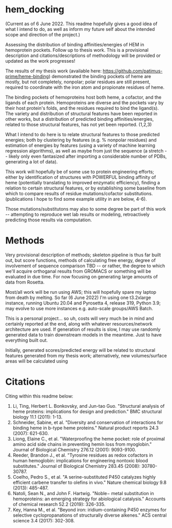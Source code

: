 # hem_docking

(Current as of 6 June 2022. This readme hopefully gives a good idea of what I intend to do, as well as inform my future self about the intended scope and direction of the project.)

Assessing the distribution of binding affinities/energies of HEM in hemoprotein pockets. Follow up to thesis work. This is a provisional description and citations/descriptions of methodology will be provided or updated as the work progresses!

The results of my thesis work (available here: https://github.com/patimus-prime/heme-binding) demonstrated the binding pockets of heme are mostly, but not completely, nonpolar; polar residues are still present, required to coordinate with the iron atom and propionate residues of heme.

The binding pockets of hemoproteins host both heme, a cofactor, and the ligands of each protein. Hemoproteins are diverse and the pockets vary by their host protein's folds, and the residues required to bind the ligand(s).
The variety and distribution of structural features have been reported in other works, but a distribution of predicted binding affinities/energies, related to those structural features, has not yet been reported. (1,2,3)

What I intend to do here is to relate structural features to those predicted energies; both by clustering by features (e.g. % nonpolar residues) and estimation of energies by features (using a variety of machine learning regression algorithms), as well as maybe from just the sequence (a stretch -- likely only even fantasized after importing a considerable number of PDBs, generating a lot of data).

This work will hopefully be of some use to protein engineering efforts; either by identification of structures with POWERFUL binding affinity of heme (potentially translating to improved enzymatic efficiency), finding a relation to certain structural features, or by establishing some baseline from which to compare results of residue mutations/cofactor substitutions. (publications I hope to find some example utility in are below, 4-6).

Those mutations/substitutons may also to some degree be part of this work -- attempting to reproduce wet lab results or modeling, retroactively predicting those results via computation.

# Methods

Very provisional description of methods; skeleton pipeline is thus far built out, but score functions, methods of calculating free energy, degree of involvement of sequence comparison TBD -- or rather, the degree to which we'll acquire orthoganal results from GROMACS or something will be evaluated in due time. For now focusing on generating large amounts of data from Rosetta.

Most/all work will be run using AWS; this will hopefully spare my laptop from death by melting. So far (6 June 2022) I'm using one t3.2xlarge instance, running Ubuntu 20.04 and Pyrosetta 4, release 319, Python 3.9; may evolve to use more instances e.g. auto-scale groups/AWS Batch. 

This is a personal project... so uh, costs will very much be in mind and certainly reported at the end, along with whatever resources/network architecture are used. If generation of results is slow, I may use randomly generated data to train downstream models in the meantime. Just to have everything built out.

Initially, generated scores/predicted energy will be related to structural features generated from my thesis work; alternatively, new volumes/surface areas will be calculated using 


# Citations

Citing within this readme below:

1. Li, Ting, Herbert L. Bonkovsky, and Jun-tao Guo. "Structural analysis of heme proteins: implications for design and prediction." BMC structural biology 11.1 (2011): 1-13.
2. Schneider, Sabine, et al. "Diversity and conservation of interactions for binding heme in b-type heme proteins." Natural product reports 24.3 (2007): 621-630.
3. Liong, Elaine C., et al. "Waterproofing the heme pocket: role of proximal amino acid side chains in preventing hemin loss from myoglobin." Journal of Biological Chemistry 276.12 (2001): 9093-9100.
4. Reeder, Brandon J., et al. "Tyrosine residues as redox cofactors in human hemoglobin: implications for engineering nontoxic blood substitutes." Journal of Biological Chemistry 283.45 (2008): 30780-30787.
5. Coelho, Pedro S., et al. "A serine-substituted P450 catalyzes highly efficient carbene transfer to olefins in vivo." Nature chemical biology 9.8 (2013): 485-487.
6. Natoli, Sean N., and John F. Hartwig. "Noble− metal substitution in hemoproteins: an emerging strategy for abiological catalysis." Accounts of chemical research 52.2 (2019): 326-335.
7. Key, Hanna M., et al. "Beyond iron: iridium-containing P450 enzymes for selective cyclopropanations of structurally diverse alkenes." ACS central science 3.4 (2017): 302-308.
